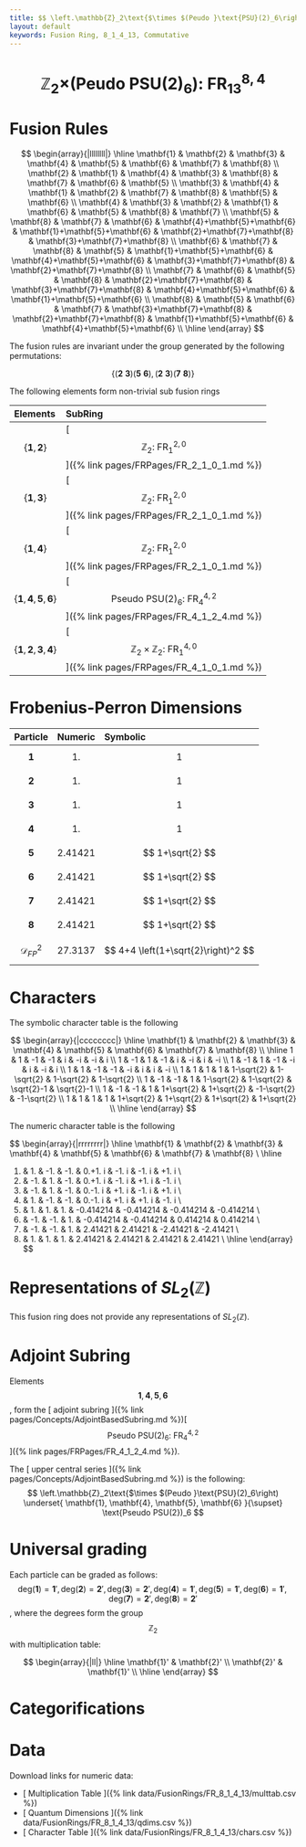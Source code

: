 ```yaml
---
title: $$ \left.\mathbb{Z}_2\text{$\times $(Peudo }\text{PSU}(2)_6\right):\ \text{FR}^{8,4}_{13} $$
layout: default
keywords: Fusion Ring, 8_1_4_13, Commutative
---
```

# $$ \left.\mathbb{Z}_2\text{$\times $(Peudo }\text{PSU}(2)_6\right):\ \text{FR}^{8,4}_{13} $$


# Fusion Rules

$$
\begin{array}{|llllllll|}
\hline
 \mathbf{1} & \mathbf{2} & \mathbf{3} & \mathbf{4} & \mathbf{5} & \mathbf{6} & \mathbf{7} & \mathbf{8} \\
 \mathbf{2} & \mathbf{1} & \mathbf{4} & \mathbf{3} & \mathbf{8} & \mathbf{7} & \mathbf{6} & \mathbf{5} \\
 \mathbf{3} & \mathbf{4} & \mathbf{1} & \mathbf{2} & \mathbf{7} & \mathbf{8} & \mathbf{5} & \mathbf{6} \\
 \mathbf{4} & \mathbf{3} & \mathbf{2} & \mathbf{1} & \mathbf{6} & \mathbf{5} & \mathbf{8} & \mathbf{7} \\
 \mathbf{5} & \mathbf{8} & \mathbf{7} & \mathbf{6} & \mathbf{4}+\mathbf{5}+\mathbf{6} & \mathbf{1}+\mathbf{5}+\mathbf{6} & \mathbf{2}+\mathbf{7}+\mathbf{8} & \mathbf{3}+\mathbf{7}+\mathbf{8} \\
 \mathbf{6} & \mathbf{7} & \mathbf{8} & \mathbf{5} & \mathbf{1}+\mathbf{5}+\mathbf{6} & \mathbf{4}+\mathbf{5}+\mathbf{6} & \mathbf{3}+\mathbf{7}+\mathbf{8} & \mathbf{2}+\mathbf{7}+\mathbf{8} \\
 \mathbf{7} & \mathbf{6} & \mathbf{5} & \mathbf{8} & \mathbf{2}+\mathbf{7}+\mathbf{8} & \mathbf{3}+\mathbf{7}+\mathbf{8} & \mathbf{4}+\mathbf{5}+\mathbf{6} & \mathbf{1}+\mathbf{5}+\mathbf{6} \\
 \mathbf{8} & \mathbf{5} & \mathbf{6} & \mathbf{7} & \mathbf{3}+\mathbf{7}+\mathbf{8} & \mathbf{2}+\mathbf{7}+\mathbf{8} & \mathbf{1}+\mathbf{5}+\mathbf{6} & \mathbf{4}+\mathbf{5}+\mathbf{6} \\
\hline
\end{array}
$$


The fusion rules are invariant under the group generated by the following permutations:

$$ \{(\mathbf{2} \  \mathbf{3}) (\mathbf{5} \  \mathbf{6}), (\mathbf{2} \  \mathbf{3}) (\mathbf{7} \  \mathbf{8})\} $$


The following elements form non-trivial sub fusion rings

| Elements | SubRing |
| :------ | :------ |
| $$ \{\mathbf{1},\mathbf{2}\} $$ | [ $$ \mathbb{Z}_2:\ \text{FR}^{2,0}_{1} $$ ]({% link pages/FRPages/FR_2_1_0_1.md %}) |
| $$ \{\mathbf{1},\mathbf{3}\} $$ | [ $$ \mathbb{Z}_2:\ \text{FR}^{2,0}_{1} $$ ]({% link pages/FRPages/FR_2_1_0_1.md %}) |
| $$ \{\mathbf{1},\mathbf{4}\} $$ | [ $$ \mathbb{Z}_2:\ \text{FR}^{2,0}_{1} $$ ]({% link pages/FRPages/FR_2_1_0_1.md %}) |
| $$ \{\mathbf{1},\mathbf{4},\mathbf{5},\mathbf{6}\} $$ | [ $$ \text{Pseudo PSU(2})_6:\ \text{FR}^{4,2}_{4} $$ ]({% link pages/FRPages/FR_4_1_2_4.md %}) |
| $$ \{\mathbf{1},\mathbf{2},\mathbf{3},\mathbf{4}\} $$ | [ $$ \mathbb{Z}_2\times \mathbb{Z}_2:\ \text{FR}^{4,0}_{1} $$ ]({% link pages/FRPages/FR_4_1_0_1.md %}) |

# Frobenius-Perron Dimensions

| Particle | Numeric | Symbolic |
| :------ | :------ | :------ |
| $$ \mathbf{1} $$ | $$ 1. $$ | $$ 1 $$ |
| $$ \mathbf{2} $$ | $$ 1. $$ | $$ 1 $$ |
| $$ \mathbf{3} $$ | $$ 1. $$ | $$ 1 $$ |
| $$ \mathbf{4} $$ | $$ 1. $$ | $$ 1 $$ |
| $$ \mathbf{5} $$ | $$ 2.41421 $$ | $$ 1+\sqrt{2} $$ |
| $$ \mathbf{6} $$ | $$ 2.41421 $$ | $$ 1+\sqrt{2} $$ |
| $$ \mathbf{7} $$ | $$ 2.41421 $$ | $$ 1+\sqrt{2} $$ |
| $$ \mathbf{8} $$ | $$ 2.41421 $$ | $$ 1+\sqrt{2} $$ |
| $$ \mathcal{D}_{FP}^2 $$ | $$ 27.3137 $$ | $$ 4+4 \left(1+\sqrt{2}\right)^2 $$ |

# Characters

The symbolic character table is the following

$$
\begin{array}{|cccccccc|}
\hline
 \mathbf{1} & \mathbf{2} & \mathbf{3} & \mathbf{4} & \mathbf{5} & \mathbf{6} & \mathbf{7} & \mathbf{8} \\
\hline
 1 & 1 & -1 & -1 & i & -i & -i & i \\
 1 & -1 & 1 & -1 & i & -i & i & -i \\
 1 & -1 & 1 & -1 & -i & i & -i & i \\
 1 & 1 & -1 & -1 & -i & i & i & -i \\
 1 & 1 & 1 & 1 & 1-\sqrt{2} & 1-\sqrt{2} & 1-\sqrt{2} & 1-\sqrt{2} \\
 1 & -1 & -1 & 1 & 1-\sqrt{2} & 1-\sqrt{2} & \sqrt{2}-1 & \sqrt{2}-1 \\
 1 & -1 & -1 & 1 & 1+\sqrt{2} & 1+\sqrt{2} & -1-\sqrt{2} & -1-\sqrt{2} \\
 1 & 1 & 1 & 1 & 1+\sqrt{2} & 1+\sqrt{2} & 1+\sqrt{2} & 1+\sqrt{2} \\
\hline
\end{array}
$$

The numeric character table is the following

$$
\begin{array}{|rrrrrrrr|}
\hline
 \mathbf{1} & \mathbf{2} & \mathbf{3} & \mathbf{4} & \mathbf{5} & \mathbf{6} & \mathbf{7} & \mathbf{8} \\
\hline
 1. & 1. & -1. & -1. & 0.+1. i &  -1. i & -1. i &  +1. i \\
 1. & -1. & 1. & -1. & 0.+1. i &  -1. i & +1. i &  -1. i \\
 1. & -1. & 1. & -1. & 0.-1. i &  +1. i & -1. i &  +1. i \\
 1. & 1. & -1. & -1. & 0.-1. i &  +1. i & +1. i &  -1. i \\
 1. & 1. & 1. & 1. & -0.414214 & -0.414214 & -0.414214 & -0.414214 \\
 1. & -1. & -1. & 1. & -0.414214 & -0.414214 & 0.414214 & 0.414214 \\
 1. & -1. & -1. & 1. & 2.41421 & 2.41421 & -2.41421 & -2.41421 \\
 1. & 1. & 1. & 1. & 2.41421 & 2.41421 & 2.41421 & 2.41421 \\
\hline
\end{array}
$$

# Representations of $SL_2(\mathbb{Z})$

This fusion ring does not provide any representations of $SL_2(\mathbb{Z}).$

# Adjoint Subring

Elements $$ \mathbf{1}, \mathbf{4}, \mathbf{5}, \mathbf{6} $$, form the [ adjoint subring ]({% link pages/Concepts/AdjointBasedSubring.md %})[ $$ \text{Pseudo PSU(2})_6:\ \text{FR}^{4,2}_{4} $$ ]({% link pages/FRPages/FR_4_1_2_4.md %}).

The [ upper central series ]({% link pages/Concepts/AdjointBasedSubring.md %}) is the following:
$$
\left.\mathbb{Z}_2\text{$\times $(Peudo }\text{PSU}(2)_6\right) \underset{ \mathbf{1}, \mathbf{4}, \mathbf{5}, \mathbf{6} }{\supset}  \text{Pseudo PSU(2})_6
$$

# Universal grading

Each particle can be graded as follows: $$ \text{deg}(\mathbf{1}) = \mathbf{1}', \text{deg}(\mathbf{2}) = \mathbf{2}', \text{deg}(\mathbf{3}) = \mathbf{2}', \text{deg}(\mathbf{4}) = \mathbf{1}', \text{deg}(\mathbf{5}) = \mathbf{1}', \text{deg}(\mathbf{6}) = \mathbf{1}', \text{deg}(\mathbf{7}) = \mathbf{2}', \text{deg}(\mathbf{8}) = \mathbf{2}' $$, where the degrees form the group $$ \mathbb{Z}_2 $$ with multiplication table:

$$
\begin{array}{|ll|}
\hline
 \mathbf{1}' & \mathbf{2}' \\
 \mathbf{2}' & \mathbf{1}' \\
\hline
\end{array}
$$

# Categorifications



# Data

Download links for numeric data:

* [ Multiplication Table ]({% link data/FusionRings/FR_8_1_4_13/multtab.csv %})
* [ Quantum Dimensions ]({% link data/FusionRings/FR_8_1_4_13/qdims.csv %})
* [ Character Table ]({% link data/FusionRings/FR_8_1_4_13/chars.csv %})
